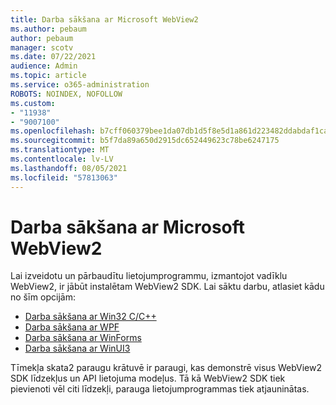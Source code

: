 ```yaml
---
title: Darba sākšana ar Microsoft WebView2
ms.author: pebaum
author: pebaum
manager: scotv
ms.date: 07/22/2021
audience: Admin
ms.topic: article
ms.service: o365-administration
ROBOTS: NOINDEX, NOFOLLOW
ms.custom:
- "11938"
- "9007100"
ms.openlocfilehash: b7cff060379bee1da07db1d5f8e5d1a861d223482ddabdaf1ca086d1a9be67f4
ms.sourcegitcommit: b5f7da89a650d2915dc652449623c78be6247175
ms.translationtype: MT
ms.contentlocale: lv-LV
ms.lasthandoff: 08/05/2021
ms.locfileid: "57813063"
---
```

# <a name="get-started-with-microsoft-webview2"></a>Darba sākšana ar Microsoft WebView2

Lai izveidotu un pārbaudītu lietojumprogrammu, izmantojot vadīklu WebView2, ir jābūt instalētam WebView2 SDK. Lai sāktu darbu, atlasiet kādu no šīm opcijām:

- [Darba sākšana ar Win32 C/C++](/microsoft-edge/webview2/get-started/win32)
- [Darba sākšana ar WPF](/microsoft-edge/webview2/get-started/wpf)
- [Darba sākšana ar WinForms](/microsoft-edge/webview2/get-started/winforms)
- [Darba sākšana ar WinUI3](/microsoft-edge/webview2/get-started/winui)

Tīmekļa skata2 paraugu krātuvē ir paraugi, kas demonstrē visus WebView2 SDK līdzekļus un API lietojuma modeļus. Tā kā WebView2 SDK tiek pievienoti vēl citi līdzekļi, parauga lietojumprogrammas tiek atjauninātas.

